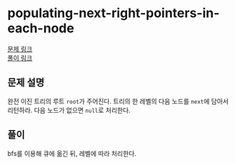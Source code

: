 # populating-next-right-pointers-in-each-node
[문제 링크](https://leetcode.com/problems/populating-next-right-pointers-in-each-node/ )  
[풀이 링크](populating-next-right-pointers-in-each-node.py )  

## 문제 설명
완전 이진 트리의 루트 `root`가 주어진다. 트리의 한 레벨의 다음 노드를 `next`에 담아서 리턴하라. 다음 노드가 없으면 `null`로 처리한다.

## 풀이
bfs를 이용해 큐에 옮긴 뒤, 레벨에 따라 처리한다.  
